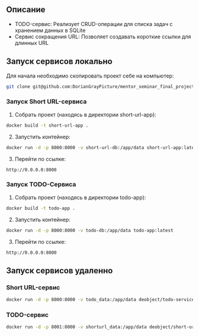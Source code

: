 ## Описание
- TODO-сервис: Реализует CRUD-операции для списка задач с хранением данных в SQLite
- Сервис сокращения URL: Позволяет создавать короткие ссылки для длинных URL

## Запуск сервисов локально

Для начала необходимо скопировать проект себе на компьютер:
```bash
git clone git@github.com:DorianGrayPicture/mentor_seminar_final_project.git
```

### Запуск Short URL-сервиса

1. Собрать проект (находясь в директории short-url-app):
```bash
docker build -t short-url-app .
```

2. Запустить контейнер:
```bash
docker run -d -p 8000:8000 -v short-url-db:/app/data short-url-app:latest
```

3. Перейти по ссылке:
```url
http://0.0.0.0:8000
```
### Запуск TODO-Сервиса

1. Собрать проект (находясь в директории todo-app):
```bash
docker build -t todo-app .
```

2. Запустить контейнер:
```bash
docker run -d -p 8000:8000 -v todo-db:/app/data todo-app:latest
```

3. Перейти по ссылке:
```url
http://0.0.0.0:8000
```

## Запуск сервисов удаленно 

### Short URL-сервис
```bash
docker run -d -p 8000:8000 -v todo_data:/app/data deobject/todo-service:latest
````

### TODO-сервис
```bash
docker run -d -p 8001:8000 -v shorturl_data:/app/data deobject/short-url-serive:latest
```